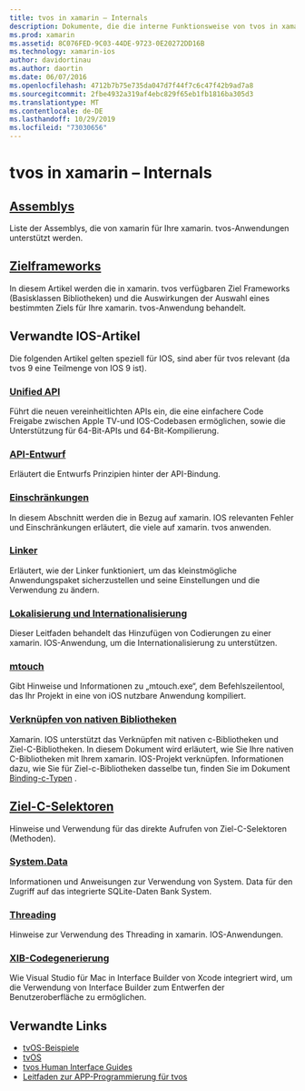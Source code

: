 ```yaml
---
title: tvos in xamarin – Internals
description: Dokumente, die die interne Funktionsweise von tvos in xamarin beschreiben, die auf xamarin. IOS basiert. Link Inhalt erläutert Assemblys, Ziel Frameworks und verwandte IOS-Konzepte.
ms.prod: xamarin
ms.assetid: 8C076FED-9C03-44DE-9723-0E20272DD16B
ms.technology: xamarin-ios
author: davidortinau
ms.author: daortin
ms.date: 06/07/2016
ms.openlocfilehash: 4712b7b75e735da047d7f44f7c6c47f42b9ad7a8
ms.sourcegitcommit: 2fbe4932a319af4ebc829f65eb1fb1816ba305d3
ms.translationtype: MT
ms.contentlocale: de-DE
ms.lasthandoff: 10/29/2019
ms.locfileid: "73030656"
---
```

# <a name="tvos-in-xamarin-internals"></a>tvos in xamarin – Internals 

## <a name="assembliesiostvosinternalsassembliesmd"></a>[Assemblys](~/ios/tvos/internals/assemblies.md)

Liste der Assemblys, die von xamarin für Ihre xamarin. tvos-Anwendungen unterstützt werden.

## <a name="target-frameworksiostvosinternalsframeworksmd"></a>[Zielframeworks](~/ios/tvos/internals/frameworks.md)

In diesem Artikel werden die in xamarin. tvos verfügbaren Ziel Frameworks (Basisklassen Bibliotheken) und die Auswirkungen der Auswahl eines bestimmten Ziels für Ihre xamarin. tvos-Anwendung behandelt.

## <a name="related-ios-articles"></a>Verwandte IOS-Artikel

Die folgenden Artikel gelten speziell für IOS, sind aber für tvos relevant (da tvos 9 eine Teilmenge von IOS 9 ist).

### <a name="unified-apicross-platformmaciosunifiedindexmd"></a>[Unified API](~/cross-platform/macios/unified/index.md)

Führt die neuen vereinheitlichten APIs ein, die eine einfachere Code Freigabe zwischen Apple TV-und IOS-Codebasen ermöglichen, sowie die Unterstützung für 64-Bit-APIs und 64-Bit-Kompilierung.  

### <a name="api-designiosinternalsapi-designindexmd"></a>[API-Entwurf](~/ios/internals/api-design/index.md)

Erläutert die Entwurfs Prinzipien hinter der API-Bindung.

### <a name="limitationsiosinternalslimitationsmd"></a>[Einschränkungen](~/ios/internals/limitations.md)

In diesem Abschnitt werden die in Bezug auf xamarin. IOS relevanten Fehler und Einschränkungen erläutert, die viele auf xamarin. tvos anwenden.

### <a name="linkeriosdeploy-testlinkermd"></a>[Linker](~/ios/deploy-test/linker.md)

Erläutert, wie der Linker funktioniert, um das kleinstmögliche Anwendungspaket sicherzustellen und seine Einstellungen und die Verwendung zu ändern.

### <a name="localization-and-internationalizationiosapp-fundamentalslocalizationindexmd"></a>[Lokalisierung und Internationalisierung](~/ios/app-fundamentals/localization/index.md)

Dieser Leitfaden behandelt das Hinzufügen von Codierungen zu einer xamarin. IOS-Anwendung, um die Internationalisierung zu unterstützen.

### <a name="mtouchiosdeploy-testmtouchmd"></a>[mtouch](~/ios/deploy-test/mtouch.md)

Gibt Hinweise und Informationen zu „mtouch.exe“, dem Befehlszeilentool, das Ihr Projekt in eine von iOS nutzbare Anwendung kompiliert.

### <a name="linking-native-librariesiosplatformnative-interopmd"></a>[Verknüpfen von nativen Bibliotheken](~/ios/platform/native-interop.md)

Xamarin. IOS unterstützt das Verknüpfen mit nativen c-Bibliotheken und Ziel-C-Bibliotheken. In diesem Dokument wird erläutert, wie Sie Ihre nativen C-Bibliotheken mit Ihrem xamarin. IOS-Projekt verknüpfen. Informationen dazu, wie Sie für Ziel-c-Bibliotheken dasselbe tun, finden Sie im Dokument&nbsp; [Binding-c-Typen](~/ios/platform/binding-objective-c/index.md)&nbsp;.

## <a name="objective-c-selectorsiosinternalsobjective-c-selectorsmd"></a>[Ziel-C-Selektoren](~/ios/internals/objective-c-selectors.md)

Hinweise und Verwendung für das direkte Aufrufen von Ziel-C-Selektoren (Methoden).

### <a name="systemdataiosdata-cloudsystemdatamd"></a>[System.Data](~/ios/data-cloud/system.data.md)

Informationen und Anweisungen zur Verwendung von System. Data für den Zugriff auf das integrierte SQLite-Daten Bank System.

### <a name="threadingiosapp-fundamentalsthreadingmd"></a>[Threading](~/ios/app-fundamentals/threading.md)

Hinweise zur Verwendung des Threading in xamarin. IOS-Anwendungen.

### <a name="xib-code-generationiosinternalsxib-code-generationmd"></a>[XIB-Codegenerierung](~/ios/internals/xib-code-generation.md)

Wie Visual Studio für Mac in Interface Builder von Xcode integriert wird, um die Verwendung von Interface Builder zum Entwerfen der Benutzeroberfläche zu ermöglichen.

## <a name="related-links"></a>Verwandte Links

- [tvOS-Beispiele](https://docs.microsoft.com/samples/browse/?products=xamarin&term=Xamarin.iOS+tvOS)
- [tvOS](https://developer.apple.com/tvos/)
- [tvos Human Interface Guides](https://developer.apple.com/tvos/human-interface-guidelines/)
- [Leitfaden zur APP-Programmierung für tvos](https://developer.apple.com/library/prerelease/tvos/documentation/General/Conceptual/AppleTV_PG/)
